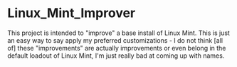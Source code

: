 # Linux_Mint_Improver
This project is intended to "improve" a base install of Linux Mint. This is just an easy way to say apply my preferred customizations - I do not think [all of] these "improvements" are actually improvements or even belong in the default loadout of Linux Mint, I'm just really bad at coming up with names.
